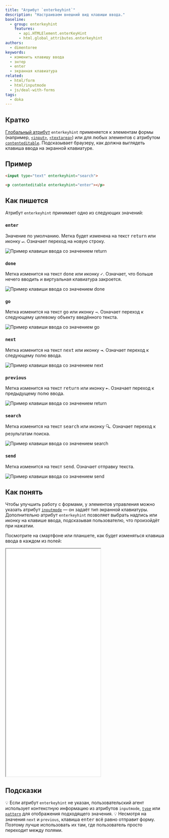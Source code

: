 ```yaml
---
title: "Атрибут `enterkeyhint`"
description: "Настраиваем внешний вид клавиши ввода."
baseline:
  - group: enterkeyhint
    features:
      - api.HTMLElement.enterKeyHint
      - html.global_attributes.enterkeyhint
authors:
  - dimentoree
keywords:
  - изменить клавишу ввода
  - энтер
  - enter
  - экранная клавиатура
related:
  - html/form
  - html/inputmode
  - js/deal-with-forms
tags:
  - doka
---
```


## Кратко

[Глобальный атрибут](/html/global-attrs/) `enterkeyhint` применяется к элементам формы (например, [`<input>`](/html/input/), [`<textarea>`](/html/textarea/)) или для любых элементов с атрибутом [`contenteditable`](/html/global-attrs/#contenteditable). Подсказывает браузеру, как должна выглядеть клавиша ввода на экранной клавиатуре.

## Пример

```html
<input type="text" enterkeyhint="search">

<p contenteditable enterkeyhint="enter"></p>
```

## Как пишется

Атрибут `enterkeyhint` принимает одно из следующих значений:

### `enter`

Значение по умолчанию. Метка будет изменена на текст <kbd>return</kbd> или иконку <kbd>↵</kbd>. Означает переход на новую строку.

![Пример клавиши ввода со значением return](images/enterkeyhint-enter.png)

### `done`

Метка изменится на текст <kbd>done</kbd> или иконку <kbd>✓</kbd>. Означает, что больше нечего вводить и виртуальная клавиатура закроется.

![Пример клавиши ввода со значением done](images/enterkeyhint-done.png)

### `go`

Метка изменится на текст <kbd>go</kbd> или иконку <kbd>→</kbd>. Означает переход к следующему целевому объекту введённого текста.

![Пример клавиши ввода со значением go](images/enterkeyhint-go.png)

### `next`

Метка изменится на текст <kbd>next</kbd> или иконку <kbd>⇥</kbd>. Означает переход к следующему полю ввода.

![Пример клавиши ввода со значением next](images/enterkeyhint-next.png)

### `previous`

Метка изменится на текст <kbd>return</kbd> или иконку <kbd>⇤</kbd>. Означает переход к предыдущему полю ввода.

![Пример клавиши ввода со значением return](images/enterkeyhint-previous.png)

### `search`

Метка изменится на текст <kbd>search</kbd> или иконку <kbd>🔍</kbd>. Означает переход к результатам поиска.

![Пример клавиши ввода со значением search](images/enterkeyhint-search.png)

### `send`

Метка изменится на текст <kbd>send</kbd>. Означает отправку текста.

![Пример клавиши ввода со значением send](images/enterkeyhint-send.png)

## Как понять

Чтобы улучшить работу с формами, у элементов управления можно указать атрибут [`inputmode`](/html/inputmode/) — он задаёт тип экранной клавиатуры. Дополнительно атрибут `enterkeyhint` позволяет выбрать надпись или иконку на клавише ввода, подсказывая пользователю, что произойдёт при нажатии.

Посмотрите на смартфоне или планшете, как будет изменяться клавиша ввода в каждом из полей:

<iframe title="Поля с разными метками клавиши ввода" src="demos/basic/" height="720"></iframe>

## Подсказки

💡 Если атрибут `enterkeyhint` не указан, пользовательский агент использует контекстную информацию из атрибутов `inputmode`, [`type`](/html/input/#type) или [`pattern`](/html/pattern/) для отображения подходящего значения.
💡 Несмотря на значения `next` и `previous`, клавиша <kbd>enter</kbd> всё равно отправит форму. Поэтому лучше использовать их там, где пользователь просто переходит между полями.
